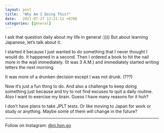 ```yaml
---
layout: post
title:  "Why Am I Doing This?"
date:   2021-07-27 12:21:12 +0700
categories: [general]
---
```


I ask that question daily about my life in general :)))) But about learning Japanese, let’s talk about it.

I started it because I just wanted to do something that I never thought I would do. It happened in a second. Then I ordered a book to hit the nail more in the wall immediately. (It was 3 A.M.) and immediately started writing letters the next morning.  

It was more of a drunken decision except I was not drunk. (???)

Now it’s just a fun thing to do. And also a challenge to keep doing something just because and try to not find excuses to quit a daily routine.  Also I want to exercise my brain. Guess I have many reasons for it huh? 

I don’t have plans to take JPLT tests. Or like moving to Japan for work or study or anything. 
Maybe some of them will change in the future?

_____

Follow on Instagram: [@ni.hon.go](https://instagram.com/ni.hon.go)